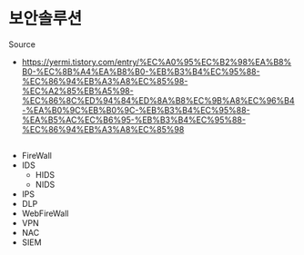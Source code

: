 # 보안솔루션

Source
- https://yermi.tistory.com/entry/%EC%A0%95%EC%B2%98%EA%B8%B0-%EC%8B%A4%EA%B8%B0-%EB%B3%B4%EC%95%88-%EC%86%94%EB%A3%A8%EC%85%98-%EC%A2%85%EB%A5%98-%EC%86%8C%ED%94%84%ED%8A%B8%EC%9B%A8%EC%96%B4-%EA%B0%9C%EB%B0%9C-%EB%B3%B4%EC%95%88-%EA%B5%AC%EC%B6%95-%EB%B3%B4%EC%95%88-%EC%86%94%EB%A3%A8%EC%85%98

##
- FireWall
- IDS
  - HIDS
  - NIDS
- IPS
- DLP
- WebFireWall
- VPN
- NAC
- SIEM
